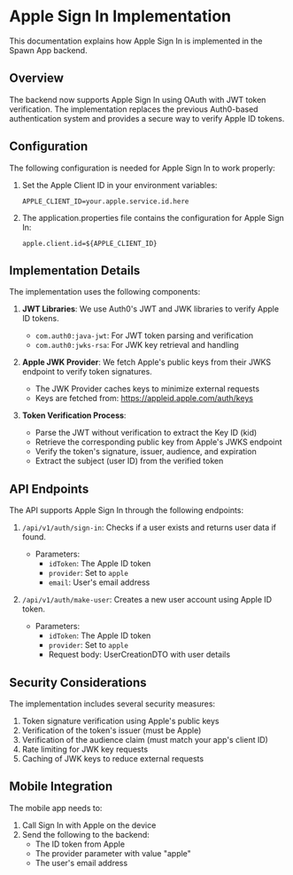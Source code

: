 # Apple Sign In Implementation

This documentation explains how Apple Sign In is implemented in the Spawn App backend.

## Overview

The backend now supports Apple Sign In using OAuth with JWT token verification. The implementation replaces the previous Auth0-based authentication system and provides a secure way to verify Apple ID tokens.

## Configuration

The following configuration is needed for Apple Sign In to work properly:

1. Set the Apple Client ID in your environment variables:
   ```
   APPLE_CLIENT_ID=your.apple.service.id.here
   ```

2. The application.properties file contains the configuration for Apple Sign In:
   ```
   apple.client.id=${APPLE_CLIENT_ID}
   ```

## Implementation Details

The implementation uses the following components:

1. **JWT Libraries**: We use Auth0's JWT and JWK libraries to verify Apple ID tokens.
   - `com.auth0:java-jwt`: For JWT token parsing and verification
   - `com.auth0:jwks-rsa`: For JWK key retrieval and handling

2. **Apple JWK Provider**: We fetch Apple's public keys from their JWKS endpoint to verify token signatures.
   - The JWK Provider caches keys to minimize external requests
   - Keys are fetched from: https://appleid.apple.com/auth/keys

3. **Token Verification Process**:
   - Parse the JWT without verification to extract the Key ID (kid)
   - Retrieve the corresponding public key from Apple's JWKS endpoint
   - Verify the token's signature, issuer, audience, and expiration
   - Extract the subject (user ID) from the verified token

## API Endpoints

The API supports Apple Sign In through the following endpoints:

1. `/api/v1/auth/sign-in`: Checks if a user exists and returns user data if found.
   - Parameters:
     - `idToken`: The Apple ID token
     - `provider`: Set to `apple`
     - `email`: User's email address

2. `/api/v1/auth/make-user`: Creates a new user account using Apple ID token.
   - Parameters:
     - `idToken`: The Apple ID token
     - `provider`: Set to `apple`
     - Request body: UserCreationDTO with user details

## Security Considerations

The implementation includes several security measures:

1. Token signature verification using Apple's public keys
2. Verification of the token's issuer (must be Apple)
3. Verification of the audience claim (must match your app's client ID)
4. Rate limiting for JWK key requests
5. Caching of JWK keys to reduce external requests

## Mobile Integration

The mobile app needs to:

1. Call Sign In with Apple on the device
2. Send the following to the backend:
   - The ID token from Apple
   - The provider parameter with value "apple"
   - The user's email address 